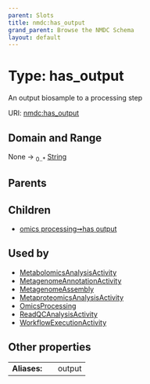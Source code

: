 ```yaml
---
parent: Slots
title: nmdc:has_output
grand_parent: Browse the NMDC Schema
layout: default
---
```


# Type: has_output


An output biosample to a processing step

URI: [nmdc:has_output](https://microbiomedata/meta/has_output)

## Domain and Range

None ->  <sub>0..*</sub> [String](types/String.md)

## Parents


## Children

 *  [omics processing➞has output](omics_processing_has_output.md)

## Used by

 * [MetabolomicsAnalysisActivity](MetabolomicsAnalysisActivity.md)
 * [MetagenomeAnnotationActivity](MetagenomeAnnotationActivity.md)
 * [MetagenomeAssembly](MetagenomeAssembly.md)
 * [MetaproteomicsAnalysisActivity](MetaproteomicsAnalysisActivity.md)
 * [OmicsProcessing](OmicsProcessing.md)
 * [ReadQCAnalysisActivity](ReadQCAnalysisActivity.md)
 * [WorkflowExecutionActivity](WorkflowExecutionActivity.md)

## Other properties

|  |  |  |
| --- | --- | --- |
| **Aliases:** | | output |

